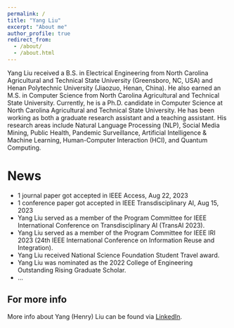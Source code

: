 ```yaml
---
permalink: /
title: "Yang Liu"
excerpt: "About me"
author_profile: true
redirect_from: 
  - /about/
  - /about.html
---
```


Yang Liu received a B.S. in Electrical Engineering from North Carolina Agricultural and Technical State University (Greensboro, NC, USA) and Henan Polytechnic University (Jiaozuo, Henan, China). He also earned an M.S. in Computer Science from North Carolina Agricultural and Technical State University. Currently, he is a Ph.D. candidate in Computer Science at North Carolina Agricultural and Technical State University. He has been working as both a graduate research assistant and a teaching assistant. His research areas include Natural Language Processing (NLP), Social Media Mining, Public Health, Pandemic Surveillance, Artificial Intelligence & Machine Learning, Human-Computer Interaction (HCI), and Quantum Computing.


News
======
* 1 journal paper got accepted in IEEE Access, Aug 22, 2023
* 1 conference paper got accepted in IEEE Transdisciplinary AI, Aug 15, 2023
* Yang Liu served as a member of the Program Committee for IEEE International Conference on Transdisciplinary AI (TransAI 2023).
* Yang Liu served as a member of the Program Committee for IEEE IRI 2023 (24th IEEE International Conference on Information Reuse and Integration).
* Yang Liu received National Science Foundation Student Travel award.
* Yang Liu was nominated as the 2022 College of Engineering Outstanding Rising Graduate Scholar.
* ... 


For more info
------
More info about Yang (Henry) Liu can be found via [LinkedIn](https://www.linkedin.com/in/yang-liu-575673185/). 
 
